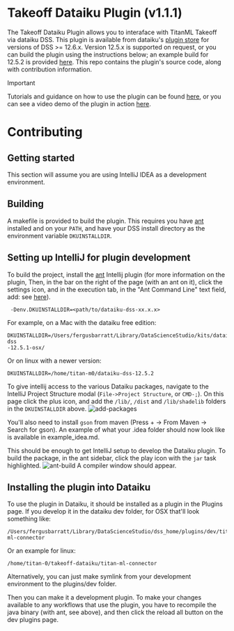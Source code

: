 <!-- Required extensions: pymdownx.betterem, pymdownx.tilde, pymdownx.emoji, pymdownx.tasklist, pymdownx.superfences -->

# Takeoff Dataiku Plugin (v1.1.1)

The Takeoff Dataiku Plugin allows you to interaface with TitanML Takeoff via dataiku DSS. This plugin is available from dataiku's [plugin store](https://www.dataiku.com/product/plugins/titan-ml-connector/) for versions of DSS >= 12.6.x. Version 12.5.x is supported on request, or you can build the plugin using the instructions below; an example build for 12.5.2 is provided [here](./docs/12.5.2-dss-plugin-titan-ml-connector-1.1.1.zip). This repo contains the plugin's source code, along with contribution information.

> [!IMPORTANT]
> Tutorials and guidance on how to use the plugin can be found [here](https://docs.titanml.co/docs/Docs/integrations/dataiku), or you can see a video demo of the plugin in action [here](https://www.loom.com/share/9c24d2ed5ce94165b76834a068fafd66?sid=de7762cc-229e-4aa8-ad54-28476cb009ab).


# Contributing

## Getting started

This section will assume you are using IntelliJ IDEA as a development
environment.

## Building

A makefile is provided to build the plugin. This requires you have [ant](https://docs.jboss.org/jbossas/docs/Getting_Started_Guide/beta422/html/About_the_Example_Applications-Install_Ant.html) installed and on your `PATH`, and have your DSS install directory as the environment variable `DKUINSTALLDIR`.

## Setting up IntelliJ for plugin development

To build the project, install the [ant](https://ant.apache.org/) Intellij
plugin (for more information on the plugin,
Then, in the bar on the right of the page (with an ant on it), click the
settings icon, and in the execution tab, in the "Ant Command Line" text
field, add:
see [here](https://www.jetbrains.com/help/idea/ant.html)).

```
 -Denv.DKUINSTALLDIR=<path/to/dataiku-dss-xx.x.x>
```

For example, on a Mac with the dataiku free edition:

```
DKUINSTALLDIR=/Users/fergusbarratt/Library/DataScienceStudio/kits/dataiku-dss
-12.5.1-osx/
```

Or on linux with a newer version:
```shell
DKUINSTALLDIR=/home/titan-m0/dataiku-dss-12.5.2
```

To give intellij access to the various Dataiku packages, navigate to the
IntelliJ Project Structure modal (`File->Project Structure`, or `CMD-;`). On
this
page
click the plus icon, and add the `/lib/`, `/dist` and `/lib/shadelib` folders
in the `DKUINSTALLDIR` above.
![add-packages](docs/add-packages.png)

You'll also need to install `gson` from maven (Press + -> From Maven -> Search for gson). 
An example of what your .idea folder should now look like is available in example_idea.md.

This should be enough to get IntelliJ setup to develop the Dataiku plugin.
To build the package, in the ant sidebar, click the play icon with the `jar`
task highlighted.
![ant-build](docs/ant-build.png)
A compiler window should appear.

## Installing the plugin into Dataiku

To use the plugin in Dataiku, it should be installed as a plugin in the
Plugins page. If you develop it in the dataiku dev folder, for OSX that'll look something like:

```
/Users/fergusbarratt/Library/DataScienceStudio/dss_home/plugins/dev/titan-ml-connector
```

Or an example for linux:
```shell
/home/titan-0/takeoff-dataiku/titan-ml-connector

```

Alternatively, you can just make symlink from your development environment to the plugins/dev folder.

Then you can make it a development plugin. To make your changes available to
any workflows that use the plugin, you have to recompile the java binary
(with ant, see above),
and then click the reload all button on the dev plugins page.
